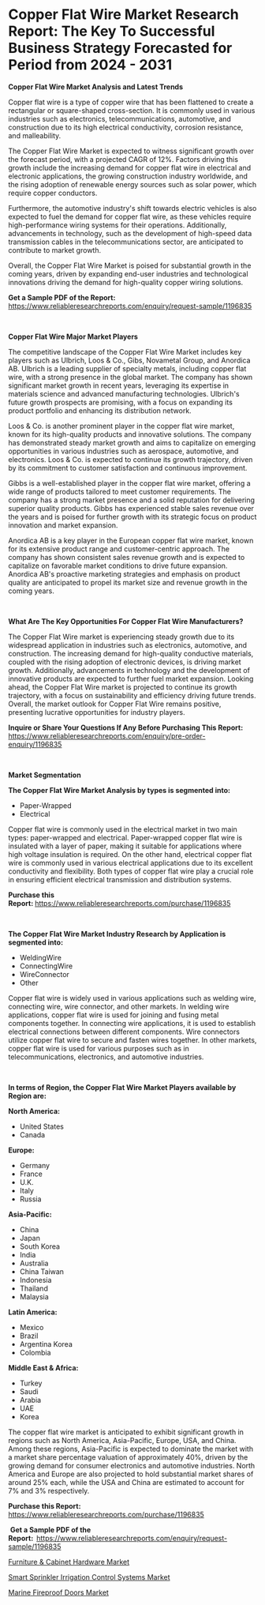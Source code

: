 <p><h1>Copper Flat Wire Market Research Report: The Key To Successful Business Strategy Forecasted for Period from 2024 - 2031</h1></p><p><strong>Copper Flat Wire Market Analysis and Latest Trends</strong></p>
<p><p>Copper flat wire is a type of copper wire that has been flattened to create a rectangular or square-shaped cross-section. It is commonly used in various industries such as electronics, telecommunications, automotive, and construction due to its high electrical conductivity, corrosion resistance, and malleability.</p><p>The Copper Flat Wire Market is expected to witness significant growth over the forecast period, with a projected CAGR of 12%. Factors driving this growth include the increasing demand for copper flat wire in electrical and electronic applications, the growing construction industry worldwide, and the rising adoption of renewable energy sources such as solar power, which require copper conductors.</p><p>Furthermore, the automotive industry's shift towards electric vehicles is also expected to fuel the demand for copper flat wire, as these vehicles require high-performance wiring systems for their operations. Additionally, advancements in technology, such as the development of high-speed data transmission cables in the telecommunications sector, are anticipated to contribute to market growth.</p><p>Overall, the Copper Flat Wire Market is poised for substantial growth in the coming years, driven by expanding end-user industries and technological innovations driving the demand for high-quality copper wiring solutions.</p></p>
<p><strong>Get a Sample PDF of the Report:&nbsp;</strong> <a href="https://www.reliableresearchreports.com/enquiry/request-sample/1196835">https://www.reliableresearchreports.com/enquiry/request-sample/1196835</a></p>
<p>&nbsp;</p>
<p><strong>Copper Flat Wire Major Market Players</strong></p>
<p><p>The competitive landscape of the Copper Flat Wire Market includes key players such as Ulbrich, Loos & Co., Gibs, Novametal Group, and Anordica AB. Ulbrich is a leading supplier of specialty metals, including copper flat wire, with a strong presence in the global market. The company has shown significant market growth in recent years, leveraging its expertise in materials science and advanced manufacturing technologies. Ulbrich's future growth prospects are promising, with a focus on expanding its product portfolio and enhancing its distribution network.</p><p>Loos & Co. is another prominent player in the copper flat wire market, known for its high-quality products and innovative solutions. The company has demonstrated steady market growth and aims to capitalize on emerging opportunities in various industries such as aerospace, automotive, and electronics. Loos & Co. is expected to continue its growth trajectory, driven by its commitment to customer satisfaction and continuous improvement.</p><p>Gibbs is a well-established player in the copper flat wire market, offering a wide range of products tailored to meet customer requirements. The company has a strong market presence and a solid reputation for delivering superior quality products. Gibbs has experienced stable sales revenue over the years and is poised for further growth with its strategic focus on product innovation and market expansion.</p><p>Anordica AB is a key player in the European copper flat wire market, known for its extensive product range and customer-centric approach. The company has shown consistent sales revenue growth and is expected to capitalize on favorable market conditions to drive future expansion. Anordica AB's proactive marketing strategies and emphasis on product quality are anticipated to propel its market size and revenue growth in the coming years.</p></p>
<p>&nbsp;</p>
<p><strong>What Are The Key Opportunities For Copper Flat Wire Manufacturers?</strong></p>
<p><p>The Copper Flat Wire market is experiencing steady growth due to its widespread application in industries such as electronics, automotive, and construction. The increasing demand for high-quality conductive materials, coupled with the rising adoption of electronic devices, is driving market growth. Additionally, advancements in technology and the development of innovative products are expected to further fuel market expansion. Looking ahead, the Copper Flat Wire market is projected to continue its growth trajectory, with a focus on sustainability and efficiency driving future trends. Overall, the market outlook for Copper Flat Wire remains positive, presenting lucrative opportunities for industry players.</p></p>
<p><strong>Inquire or Share Your Questions If Any Before Purchasing This Report:</strong> <a href="https://www.reliableresearchreports.com/enquiry/pre-order-enquiry/1196835">https://www.reliableresearchreports.com/enquiry/pre-order-enquiry/1196835</a></p>
<p>&nbsp;</p>
<p><strong>Market Segmentation</strong></p>
<p><strong>The Copper Flat Wire Market Analysis by types is segmented into:</strong></p>
<p><ul><li>Paper-Wrapped</li><li>Electrical</li></ul></p>
<p><p>Copper flat wire is commonly used in the electrical market in two main types: paper-wrapped and electrical. Paper-wrapped copper flat wire is insulated with a layer of paper, making it suitable for applications where high voltage insulation is required. On the other hand, electrical copper flat wire is commonly used in various electrical applications due to its excellent conductivity and flexibility. Both types of copper flat wire play a crucial role in ensuring efficient electrical transmission and distribution systems.</p></p>
<p><strong>Purchase this Report:&nbsp;</strong><a href="https://www.reliableresearchreports.com/purchase/1196835">https://www.reliableresearchreports.com/purchase/1196835</a></p>
<p>&nbsp;</p>
<p><strong>The Copper Flat Wire Market Industry Research by Application is segmented into:</strong></p>
<p><ul><li>WeldingWire</li><li>ConnectingWire</li><li>WireConnector</li><li>Other</li></ul></p>
<p><p>Copper flat wire is widely used in various applications such as welding wire, connecting wire, wire connector, and other markets. In welding wire applications, copper flat wire is used for joining and fusing metal components together. In connecting wire applications, it is used to establish electrical connections between different components. Wire connectors utilize copper flat wire to secure and fasten wires together. In other markets, copper flat wire is used for various purposes such as in telecommunications, electronics, and automotive industries.</p></p>
<p>&nbsp;</p>
<p><strong>In terms of Region, the Copper Flat Wire Market Players available by Region are:</strong></p>
<p>
    <p> <strong> North America: </strong>
        <ul>
            <li>United States</li>
            <li>Canada</li>
        </ul>
        </p> 
    <p> <strong> Europe: </strong>
        <ul>
            <li>Germany</li>
            <li>France</li>
            <li>U.K.</li>
            <li>Italy</li>
            <li>Russia</li>
        </ul>
        </p> 
    <p> <strong> Asia-Pacific: </strong>
        <ul>
            <li>China</li>
            <li>Japan</li>
            <li>South Korea</li>
            <li>India</li>
            <li>Australia</li>
            <li>China Taiwan</li>
            <li>Indonesia</li>
            <li>Thailand</li>
            <li>Malaysia</li>
        </ul>
        </p> 
    <p> <strong> Latin America: </strong>
        <ul>
            <li>Mexico</li>
            <li>Brazil</li>
            <li>Argentina Korea</li>
            <li>Colombia</li>
        </ul>
        </p> 
    <p> <strong> Middle East & Africa: </strong>
        <ul>
            <li>Turkey</li>
            <li>Saudi</li>
            <li>Arabia</li>
            <li>UAE</li>
            <li>Korea</li>
        </ul>
    </p>
    </p>
<p><p>The copper flat wire market is anticipated to exhibit significant growth in regions such as North America, Asia-Pacific, Europe, USA, and China. Among these regions, Asia-Pacific is expected to dominate the market with a market share percentage valuation of approximately 40%, driven by the growing demand for consumer electronics and automotive industries. North America and Europe are also projected to hold substantial market shares of around 25% each, while the USA and China are estimated to account for 7% and 3% respectively.</p></p>
<p><strong>Purchase this Report: </strong><a href="https://www.reliableresearchreports.com/purchase/1196835">https://www.reliableresearchreports.com/purchase/1196835</a></p>
<p>&nbsp;<strong>Get a Sample PDF of the Report:&nbsp;&nbsp;</strong><a href="https://www.reliableresearchreports.com/enquiry/request-sample/1196835">https://www.reliableresearchreports.com/enquiry/request-sample/1196835</a></p>
<p><strong></strong></p>
<p><p><a href="https://view.publitas.com/reportprime-1/furniture-cabinet-hardware-market-share-market-new-trends-analysis-report-by-type-by-application-by-end-use-by-region-and-segment-forecasts-2023-2030/">Furniture & Cabinet Hardware Market</a></p><p><a href="https://view.publitas.com/reportprime-1/smart-sprinkler-irrigation-control-systems-market-insights-market-players-and-forecast-till-2030/">Smart Sprinkler Irrigation Control Systems Market</a></p><p><a href="https://view.publitas.com/reportprime-1/marine-fireproof-doors-market-analysis-and-market-size-global-industry-overview-market-segmentation-and-forecast-2023-to-2030/">Marine Fireproof Doors Market</a></p></p>